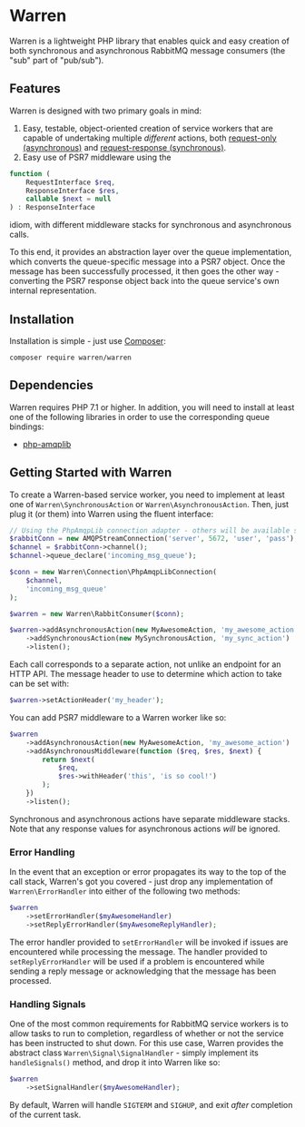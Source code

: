 # Warren

Warren is a lightweight PHP library that enables quick and easy creation of
both synchronous and asynchronous RabbitMQ message consumers (the "sub" part
of "pub/sub").

## Features
Warren is designed with two primary goals in mind:

1. Easy, testable, object-oriented creation of service workers that are
    capable of undertaking multiple _different_ actions, both [request-only
    (asynchronous)](https://www.rabbitmq.com/tutorials/tutorial-two-php.html)
    and [request-response
    (synchronous)](https://www.rabbitmq.com/tutorials/tutorial-six-php.html).
2. Easy use of PSR7 middleware using the
```php
function (
    RequestInterface $req,
    ResponseInterface $res,
    callable $next = null
) : ResponseInterface
```
idiom, with different middleware stacks for synchronous and asynchronous
calls.

To this end, it provides an abstraction layer over the queue
implementation, which converts the queue-specific message into a PSR7
object. Once the message has been successfully processed, it then goes
the other way - converting the PSR7 response object back into the queue
service's own internal representation.

## Installation
Installation is simple - just use [Composer](https://getcomposer.org/):

    composer require warren/warren

## Dependencies
Warren requires PHP 7.1 or higher. In addition, you will need to install at
least one of the following libraries in order to use the corresponding queue
bindings:

- [php-amqplib](https://github.com/php-amqplib/php-amqplib)

## Getting Started with Warren
To create a Warren-based service worker, you need to implement at least
one of `Warren\SynchronousAction` or `Warren\AsynchronousAction`. Then,
just plug it (or them) into Warren using the fluent interface:
```php
// Using the PhpAmqpLib connection adapter - others will be available soon
$rabbitConn = new AMQPStreamConnection('server', 5672, 'user', 'pass');
$channel = $rabbitConn->channel();
$channel->queue_declare('incoming_msg_queue');

$conn = new Warren\Connection\PhpAmqpLibConnection(
    $channel,
    'incoming_msg_queue'
);

$warren = new Warren\RabbitConsumer($conn);

$warren->addAsynchronousAction(new MyAwesomeAction, 'my_awesome_action')
    ->addSynchronousAction(new MySynchronousAction, 'my_sync_action')
    ->listen();
```

Each call corresponds to a separate action, not unlike an endpoint for an HTTP
API. The message header to use to determine which action to take can be set
with:

```php
$warren->setActionHeader('my_header');
```

You can add PSR7 middleware to a Warren worker like so:
```php
$warren
    ->addAsynchronousAction(new MyAwesomeAction, 'my_awesome_action')
    ->addAsynchronousMiddleware(function ($req, $res, $next) {
        return $next(
            $req,
            $res->withHeader('this', 'is so cool!')
        );
    })
    ->listen();
```

Synchronous and asynchronous actions have separate middleware stacks. Note
that any response values for asynchronous actions _will_ be ignored.

### Error Handling
In the event that an exception or error propagates its way to the top of the
call stack, Warren's got you covered - just drop any implementation of
`Warren\ErrorHandler` into either of the following two methods:
```php
$warren
    ->setErrorHandler($myAwesomeHandler)
    ->setReplyErrorHandler($myAwesomeReplyHandler);
```

The error handler provided to `setErrorHandler` will be invoked if issues
are encountered while processing the message. The handler provided to
`setReplyErrorHandler` will be used if a problem is encountered while sending
a reply message or acknowledging that the message has been processed.

### Handling Signals
One of the most common requirements for RabbitMQ service workers is to allow
tasks to run to completion, regardless of whether or not the service has been
instructed to shut down. For this use case, Warren provides the abstract class
`Warren\Signal\SignalHandler` - simply implement its `handleSignals()` method,
and drop it into Warren like so:
```php
$warren
    ->setSignalHandler($myAwesomeHandler);
```
By default, Warren will handle `SIGTERM` and `SIGHUP`, and exit _after_
completion of the current task.
